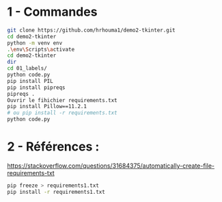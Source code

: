 # 1 - Commandes

```bash
git clone https://github.com/hrhouma1/demo2-tkinter.git
cd demo2-tkinter
python -m venv env
.\env\Scripts\activate
cd demo2-tkinter
dir
cd 01_labels/
python code.py
pip install PIL
pip install pipreqs
pipreqs .
Ouvrir le fihichier requirements.txt
pip install Pillow==11.2.1
# ou pip install -r requirements.txt
python code.py
```

# 2 - Références : 
https://stackoverflow.com/questions/31684375/automatically-create-file-requirements-txt



```bash
pip freeze > requirements1.txt
pip install -r requirements1.txt
```
